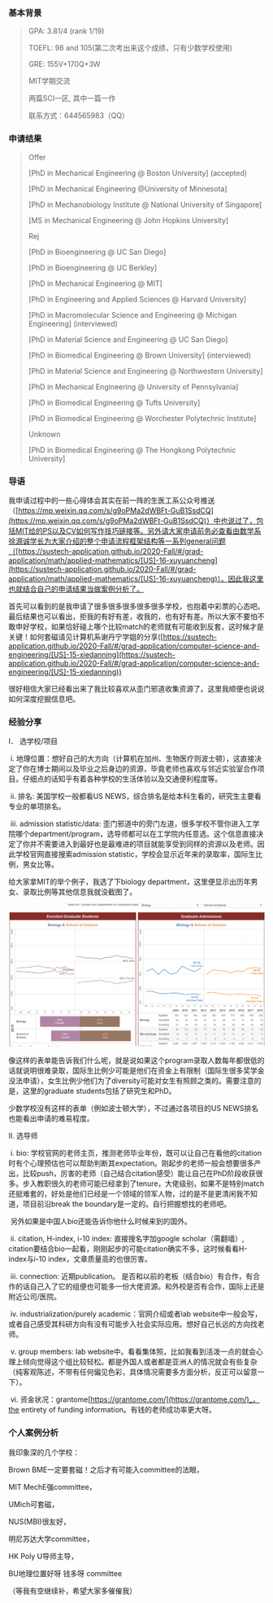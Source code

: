 ### 基本背景

> GPA: 3.81/4 (rank 1/19)
>
> TOEFL: 98 and 105(第二次考出来这个成绩，只有少数学校使用)
>
> GRE: 155V+170Q+3W
>
> MIT学期交流
>
> 两篇SCI一区, 其中一篇一作
>
> 联系方式：644565983（QQ）

### 申请结果

> Offer
>
> [PhD in Mechanical Engineering @ Boston University] (accepted)
>
> [PhD in Mechanical Engineering @University of Minnesota]
>
> [PhD in Mechanobiology Institute @ National University of Singapore]
>
> [MS in Mechanical Engineering @ John Hopkins University]
>
> Rej
>
> [PhD in Bioengineering @ UC San Diego]
>
> [PhD in Bioengineering @ UC Berkley]
>
> [PhD in Mechanical Engineering @ MIT]
>
> [PhD in Engineering and Applied Sciences @ Harvard University]
>
> [PhD in Macromolecular Science and Engineering @ Michigan Engineering] (interviewed)
>
> [PhD in Material Science and Engineering @ UC San Diego]
>
> [PhD in Biomedical Engineering @ Brown University] (interviewed)
>
> [PhD in Material Science and Engineering @ Northwestern University]
>
> [PhD in Mechanical Engineering @ University of Pennsylvania]
>
> [PhD in Biomedical Engineering @ Tufts University]
>
> [PhD in Biomedical Engineering @ Worchester Polytechnic Institute]
>
> Unknown
>
> [PhD in Biomedical Engineering @ The Hongkong Polytechnic University]

### 导语

我申请过程中的一些心得体会其实在前一阵的生医工系公众号推送（[https://mp.weixin.qq.com/s/g9oPMa2dWBFt-GuB1SsdCQ](https://mp.weixin.qq.com/s/g9oPMa2dWBFt-GuB1SsdCQ)）中也说过了，包括MIT给的PS以及CV如何写作技巧链接等。另外请大家申请前务必查看由数学系徐源诚学长为大家介绍的整个申请流程框架结构等一系列general问题（[https://sustech-application.github.io/2020-Fall/#/grad-application/math/applied-mathematics/[US]-16-xuyuancheng](https://sustech-application.github.io/2020-Fall/#/grad-application/math/applied-mathematics/[US]-16-xuyuancheng)）。因此我这里也就结合自己的申请结果当做案例分析了。    

首先可以看到的是我申请了很多很多很多很多很多学校，也抱着中彩票的心态吧。最后结果也可以看出，拒我的有好有差，收我的，也有好有差。所以大家不要怕不敢申好学校，如果恰好碰上哪个比较match的老师就有可能收到反套，这时候才是关键！如何套磁请见计算机系谢丹宁学姐的分享([https://sustech-application.github.io/2020-Fall/#/grad-application/computer-science-and-engineering/[US]-15-xiedanning](https://sustech-application.github.io/2020-Fall/#/grad-application/computer-science-and-engineering/[US]-15-xiedanning))

很好相信大家已经看出来了我比较喜欢从歪门邪道收集资源了。这里我顺便也说说如何深度挖掘信息吧。

### 经验分享

I． 选学校/项目

​    i. 地理位置：想好自己的大方向（计算机在加州、生物医疗则波士顿），这直接决定了你在博士期间以及毕业之后身边的资源，毕竟老师也喜欢与邻近实验室合作项目。仔细点的话知乎有着各种学校的生活体验以及交通便利程度等。

​    ii. 排名: 美国学校一般都看US NEWS，综合排名是给本科生看的，研究生主要看专业的单项排名。

​    iii. admission statistic/data: 歪门邪道中的旁门左道，很多学校不管你进入工学院哪个department/program，选导师都可以在工学院内任意选。这个信息直接决定了你并不需要进入到最好也是最难进的项目就能享受到同样的资源以及老师。因此学校官网直接搜索admission statistic，学校会显示近年来的录取率，国际生比例，男女比等。

给大家拿MIT的举个例子，我选了下biology department，这里便显示出历年男女、录取比例等其他信息我就没截图了。

<img src="./images/dengyuqing_1.png" style="zoom:50%;" />

像这样的表单能告诉我们什么呢，就是说如果这个program录取人数每年都很低的话就说明很难录取，国际生比例少可能是他们在资金上有限制（国际生很多奖学金没法申请），女生比例少他们为了diversity可能对女生有照顾之类的。需要注意的是，这里的graduate students包括了研究生和PhD。

少数学校没有这样的表单（例如波士顿大学），不过通过各项目的US NEWS排名也能看出申请的难易程度。 

II. 选导师

​	i. bio: 学校官网的老师主页，推测老师毕业年份，既可以让自己在看他的citation时有个心理预估也可以帮助判断其expectation。刚起步的老师一般会想要很多产出，比较push，厉害的老师（自己结合citation感受）能让自己在PhD阶段收获很多。步入教职很久的老师可能已经拿到了tenure，大佬级别，如果不是特别match还挺难套的，好处是他们已经是一个领域的领军人物，过的是不是更清闲我不知道，项目前沿break the boundary是一定的。自行把握想找的老师吧。

​	另外如果是中国人bio还能告诉你他什么时候来到的国外。

​    ii. citation, H-index, i-10 index: 直接搜名字加google scholar（需翻墙）, citation要结合bio一起看，刚刚起步的可能citation确实不多，这时候看看H-index与i-10 index，文章质量高的也很厉害。

​    iii. connection: 近期publication。 是否和以前的老板（结合bio）有合作，有合作的话自己入了它的组便也可能多一份大佬资源。和外校是否有合作，国际上还是附近公司/医院。

​    iv. industrialization/purely academic：官网介绍或者lab website中一般会写，或者自己感受其科研方向有没有可能步入社会实际应用。想好自己长远的方向找老师。

​    v. group members: lab website中。看看集体照，比如我看到活泼一点的就会心理上倾向觉得这个组比较轻松。都是外国人或者都是亚洲人的情况就会有些复杂（纯客观陈述，不带有任何偏见色彩，具体情况需要多方面分析，反正可以留意一下）。

​    vi. 资金状况：grantome[https://grantome.com/](https://grantome.com/)_，the entirety of funding information。有钱的老师成功率更大呀。 

### 个人案例分析 

我印象深的几个学校：

Brown BME一定要套磁！之后才有可能入committee的法眼，

MIT MechE强committee，

UMich可套磁，

NUS(MBI)很友好，

明尼苏达大学committee，

HK Poly U导师主导，

BU地理位置好呀 钱多呀 committee

（等我有空继续补，希望大家多催催我）